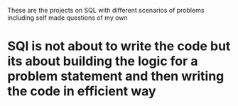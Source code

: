 These are the projects on SQL with different scenarios of problems including self made questions of my own
# SQl is not about to write the code but its about building the logic for a problem statement and then writing the code in efficient way
